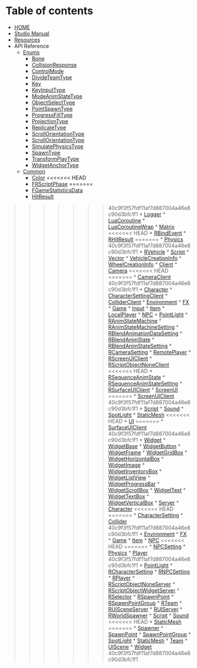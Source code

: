   # Table of contents

  * [HOME](README.md)
  * [Studio Manual](studio-manual.md)
  * [Resources](resources.md)
  * API Reference
    * [Enums](api-reference/Enums/README.md)
      * [Bone](api-reference/Enums/Bone.md)
      * [CollisionResponse](api-reference/Enums/CollisionResponse.md)
      * [ControlMode](api-reference/Enums/ControlMode.md)
      * [DivideTeamType](api-reference/Enums/DivideTeamType.md)
      * [Key](api-reference/Enums/Key.md)
      * [KeyInputType](api-reference/Enums/KeyInputType.md)
      * [ModeAnimStateType](api-reference/Enums/ModeAnimStateType.md)
      * [ObjectSelectType](api-reference/Enums/ObjectSelectType.md)
      * [PointSpawnType](api-reference/Enums/PointSpawnType.md)
      * [ProgressFillType](api-reference/Enums/ProgressFillType.md)
      * [ProjectionType](api-reference/Enums/ProjectionType.md)
      * [ReplicateType](api-reference/Enums/ReplicateType.md)
      * [ScrollOrientationType](api-reference/Enums/ScrollOrientationType.md)
      * [ScrollOrientationType](api-reference/Enums/ScrollOrientationType.md)
      * [SimulatePhysicsType](api-reference/Enums/SimulatePhysicsType.md)
      * [SpawnType](api-reference/Enums/SpawnType.md)
      * [TransformPlayType](api-reference/Enums/TransformPlayType.md)
      * [WidgetAnchorType](api-reference/Enums/WidgetAnchorType.md)
    * [Common](api-reference/Common/README.md)
      * [Color](api-reference/Common/Color.md)
<<<<<<< HEAD
      * [FRScriptPhase](api-reference/Common/FRScriptPhase.md)
=======
      * [FGameStatisticsData](api-reference/Common/FGameStatisticsData.md)
      * [HitResult](api-reference/Common/HitResult.md)
>>>>>>> 40c9f3f57fdf11af7d887004a46e8c90d3bfc1f1
      * [Logger](api-reference/Common/Logger.md)
      * [LuaCoroutine](api-reference/Common/LuaCoroutine.md)
      * [LuaCoroutineWrap](api-reference/Common/LuaCoroutineWrap.md)
      * [Matrix](api-reference/Common/Matrix.md)
<<<<<<< HEAD
      * [RBindEvent](api-reference/Common/RBindEvent.md)
      * [RHitResult](api-reference/Common/RHitResult.md)
=======
      * [Physics](api-reference/Common/Physics.md)
>>>>>>> 40c9f3f57fdf11af7d887004a46e8c90d3bfc1f1
      * [RVehicle](api-reference/Common/RVehicle.md)
      * [Script](api-reference/Common/Script.md)
      * [Vector](api-reference/Common/Vector.md)
      * [VehicleCreationInfo](api-reference/Common/VehicleCreationInfo.md)
      * [WheelCreationInfo](api-reference/Common/WheelCreationInfo.md)
    * [Client](api-reference/Client/README.md)
      * [Camera](api-reference/Client/Camera.md)
<<<<<<< HEAD
=======
      * [CameraClient](api-reference/Client/CameraClient.md)
>>>>>>> 40c9f3f57fdf11af7d887004a46e8c90d3bfc1f1
      * [Character](api-reference/Client/Character.md)
      * [CharacterSettingClient](api-reference/Client/CharacterSettingClient.md)
      * [ColliderClient](api-reference/Client/ColliderClient.md)
      * [Environment](api-reference/Client/Environment.md)
      * [FX](api-reference/Client/FX.md)
      * [Game](api-reference/Client/Game.md)
      * [Input](api-reference/Client/Input.md)
      * [Item](api-reference/Client/Item.md)
      * [LocalPlayer](api-reference/Client/LocalPlayer.md)
      * [NPC](api-reference/Client/NPC.md)
      * [PointLight](api-reference/Client/PointLight.md)
      * [RAnimStateMachine](api-reference/Client/RAnimStateMachine.md)
      * [RAnimStateMachineSetting](api-reference/Client/RAnimStateMachineSetting.md)
      * [RBlendAnimationDataSetting](api-reference/Client/RBlendAnimationDataSetting.md)
      * [RBlendAnimState](api-reference/Client/RBlendAnimState.md)
      * [RBlendAnimStateSetting](api-reference/Client/RBlendAnimStateSetting.md)
      * [RCameraSetting](api-reference/Client/RCameraSetting.md)
      * [RemotePlayer](api-reference/Client/RemotePlayer.md)
      * [RScreenUIClient](api-reference/Client/RScreenUIClient.md)
      * [RScriptObjectNoneClient](api-reference/Client/RScriptObjectNoneClient.md)
<<<<<<< HEAD
      * [RSequenceAnimState](api-reference/Client/RSequenceAnimState.md)
      * [RSequenceAnimStateSetting](api-reference/Client/RSequenceAnimStateSetting.md)
      * [RSurfaceUIClient](api-reference/Client/RSurfaceUIClient.md)
      * [ScreenUI](api-reference/Client/ScreenUI.md)
=======
      * [ScreenUIClient](api-reference/Client/ScreenUIClient.md)
>>>>>>> 40c9f3f57fdf11af7d887004a46e8c90d3bfc1f1
      * [Script](api-reference/Client/Script.md)
      * [Sound](api-reference/Client/Sound.md)
      * [SpotLight](api-reference/Client/SpotLight.md)
      * [StaticMesh](api-reference/Client/StaticMesh.md)
<<<<<<< HEAD
      * [UI](api-reference/Client/UI.md)
=======
      * [SurfaceUIClient](api-reference/Client/SurfaceUIClient.md)
>>>>>>> 40c9f3f57fdf11af7d887004a46e8c90d3bfc1f1
      * [Widget](api-reference/Client/Widget.md)
      * [WidgetBase](api-reference/Client/WidgetBase.md)
      * [WidgetButton](api-reference/Client/WidgetButton.md)
      * [WidgetFrame](api-reference/Client/WidgetFrame.md)
      * [WidgetGridBox](api-reference/Client/WidgetGridBox.md)
      * [WidgetHorizontalBox](api-reference/Client/WidgetHorizontalBox.md)
      * [WidgetImage](api-reference/Client/WidgetImage.md)
      * [WidgetInventoryBox](api-reference/Client/WidgetInventoryBox.md)
      * [WidgetListView](api-reference/Client/WidgetListView.md)
      * [WidgetProgressBar](api-reference/Client/WidgetProgressBar.md)
      * [WidgetScrollBox](api-reference/Client/WidgetScrollBox.md)
      * [WidgetText](api-reference/Client/WidgetText.md)
      * [WidgetTextBox](api-reference/Client/WidgetTextBox.md)
      * [WidgetVerticalBox](api-reference/Client/WidgetVerticalBox.md)
    * [Server](api-reference/Server/README.md)
      * [Character](api-reference/Server/Character.md)
<<<<<<< HEAD
=======
      * [CharacterSetting](api-reference/Server/CharacterSetting.md)
      * [Collider](api-reference/Server/Collider.md)
>>>>>>> 40c9f3f57fdf11af7d887004a46e8c90d3bfc1f1
      * [Environment](api-reference/Server/Environment.md)
      * [FX](api-reference/Server/FX.md)
      * [Game](api-reference/Server/Game.md)
      * [Item](api-reference/Server/Item.md)
      * [NPC](api-reference/Server/NPC.md)
<<<<<<< HEAD
=======
      * [NPCSetting](api-reference/Server/NPCSetting.md)
      * [Physics](api-reference/Server/Physics.md)
      * [Player](api-reference/Server/Player.md)
>>>>>>> 40c9f3f57fdf11af7d887004a46e8c90d3bfc1f1
      * [PointLight](api-reference/Server/PointLight.md)
      * [RCharacterSetting](api-reference/Server/RCharacterSetting.md)
      * [RNPCSetting](api-reference/Server/RNPCSetting.md)
      * [RPlayer](api-reference/Server/RPlayer.md)
      * [RScriptObjectNoneServer](api-reference/Server/RScriptObjectNoneServer.md)
      * [RScriptObjectWidgetServer](api-reference/Server/RScriptObjectWidgetServer.md)
      * [RSelector](api-reference/Server/RSelector.md)
      * [RSpawnPoint](api-reference/Server/RSpawnPoint.md)
      * [RSpawnPointGroup](api-reference/Server/RSpawnPointGroup.md)
      * [RTeam](api-reference/Server/RTeam.md)
      * [RUISceneServer](api-reference/Server/RUISceneServer.md)
      * [RUIServer](api-reference/Server/RUIServer.md)
      * [RWorldSpawner](api-reference/Server/RWorldSpawner.md)
      * [Script](api-reference/Server/Script.md)
      * [Sound](api-reference/Server/Sound.md)
<<<<<<< HEAD
      * [StaticMesh](api-reference/Server/StaticMesh.md)
=======
      * [Spawner](api-reference/Server/Spawner.md)
      * [SpawnPoint](api-reference/Server/SpawnPoint.md)
      * [SpawnPointGroup](api-reference/Server/SpawnPointGroup.md)
      * [SpotLight](api-reference/Server/SpotLight.md)
      * [StaticMesh](api-reference/Server/StaticMesh.md)
      * [Team](api-reference/Server/Team.md)
      * [UIScene](api-reference/Server/UIScene.md)
      * [Widget](api-reference/Server/Widget.md)
>>>>>>> 40c9f3f57fdf11af7d887004a46e8c90d3bfc1f1
